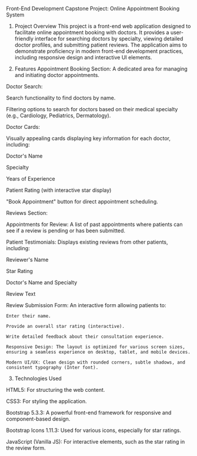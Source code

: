 Front-End Development Capstone Project: Online Appointment Booking System
1. Project Overview
   This project is a front-end web application designed to facilitate online appointment booking with doctors. It provides a user-friendly interface for searching doctors by specialty, viewing detailed doctor profiles, and submitting patient reviews. The application aims to demonstrate proficiency in modern front-end development practices, including responsive design and interactive UI elements.

3. Features
Appointment Booking Section: A dedicated area for managing and initiating doctor appointments.

Doctor Search:

  Search functionality to find doctors by name.
  
  Filtering options to search for doctors based on their medical specialty (e.g., Cardiology, Pediatrics, Dermatology).
  
Doctor Cards:

  Visually appealing cards displaying key information for each doctor, including:
  
  Doctor's Name
  
  Specialty
  
  Years of Experience
  
  Patient Rating (with interactive star display)
  
  "Book Appointment" button for direct appointment scheduling.
  
Reviews Section:

  Appointments for Review: A list of past appointments where patients can see if a review is pending or has been submitted.
  
  Patient Testimonials: Displays existing reviews from other patients, including:
  
  Reviewer's Name
  
  Star Rating
  
  Doctor's Name and Specialty
  
  Review Text
  
  Review Submission Form: An interactive form allowing patients to:
  
    Enter their name.
    
    Provide an overall star rating (interactive).
    
    Write detailed feedback about their consultation experience.
    
    Responsive Design: The layout is optimized for various screen sizes, ensuring a seamless experience on desktop, tablet, and mobile devices.
    
    Modern UI/UX: Clean design with rounded corners, subtle shadows, and consistent typography (Inter font).
    
3. Technologies Used

  HTML5: For structuring the web content.

  CSS3: For styling the application.
  
  Bootstrap 5.3.3: A powerful front-end framework for responsive and component-based design.
  
  Bootstrap Icons 1.11.3: Used for various icons, especially for star ratings.
  
  JavaScript (Vanilla JS): For interactive elements, such as the star rating in the review form.
